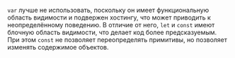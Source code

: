 `var` лучше не использовать, поскольку он имеет функциональную область видимости и подвержен хостингу, что может приводить к неопределённому поведению. В отличие от него, `let` и `const` имеют блочную область видимости, что делает код более предсказуемым. При этом `const` не позволяет переопределять примитивы, но позволяет изменять содержимое объектов.
